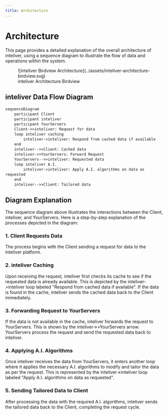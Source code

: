 ```yaml
---
title: Architecture
---
```


# Architecture

This page provides a detailed explanation of the overall architecture of inteliver, using a sequence diagram to illustrate the flow of data and operations within the system.

<!-- <center>![inteliver Birdview Architecture](../assets/inteliver-architecture-birdview.svg)</center> -->

<figure markdown="span">
  ![inteliver Birdview Architecture](../assets/inteliver-architecture-birdview.svg)
  <figcaption>inteliver Architecture Birdview</figcaption>
</figure>


## inteliver Data Flow Diagram


``` mermaid
sequenceDiagram
    participant Client
    participant inteliver
    participant YourServers
    Client->>inteliver: Request for data
    loop inteliver caching
        inteliver->inteliver: Respond from cached data if available
    end
    inteliver-->>Client: Cached data
    inteliver->>YourServers: Forward Request
    YourServers-->>inteliver: Requested data
    loop inteliver A.I.
        inteliver->inteliver: Apply A.I. algorithms on data as requested
    end
    inteliver-->>Client: Tailored data
```

## Diagram Explanation
The sequence diagram above illustrates the interactions between the Client, inteliver, and YourServers. Here is a step-by-step explanation of the processes depicted in the diagram:

### 1. Client Requests Data

The process begins with the Client sending a request for data to the inteliver platform.

### 2. inteliver Caching

Upon receiving the request, inteliver first checks its cache to see if the requested data is already available. This is depicted by the inteliver->inteliver loop labeled "Respond from cached data if available".
If the data is found in the cache, inteliver sends the cached data back to the Client immediately.

### 3. Forwarding Request to YourServers

If the data is not available in the cache, inteliver forwards the request to YourServers. This is shown by the inteliver->>YourServers arrow.
YourServers process the request and send the requested data back to inteliver.

### 4. Applying A.I. Algorithms

Once inteliver receives the data from YourServers, it enters another loop where it applies the necessary A.I. algorithms to modify and tailor the data as per the request. This is represented by the inteliver->inteliver loop labeled "Apply A.I. algorithms on data as requested".

### 5. Sending Tailored Data to Client

After processing the data with the required A.I. algorithms, inteliver sends the tailored data back to the Client, completing the request cycle.
